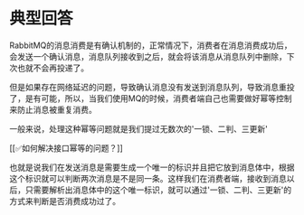 # 典型回答


RabbitMQ的消息消费是有确认机制的，正常情况下，消费者在消息消费成功后，会发送一个确认消息，消息队列接收到之后，就会将该消息从消息队列中删除，下次也就不会再投递了。



但是如果存在网络延迟的问题，导致确认消息没有发送到消息队列，导致消息重投了，是有可能，所以，当我们使用MQ的时候，消费者端自己也需要做好幂等控制来防止消息被重复消费。



一般来说，处理这种幂等问题就是我们提过无数次的'一锁、二判、三更新'



[[✅如何解决接口幂等的问题？]]



也就是说我们在发送消息是需要生成一个唯一的标识并且把它放到消息体中，根据这个标识就可以判断两次消息是不是同一条。这样我们在消费者端，接收到消息以后，只需要解析出消息体中的这个唯一标识，就可以通过'一锁、二判、三更新'的方式来判断是否消费成功过了。

